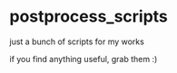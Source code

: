 # postprocess_scripts

just a bunch of scripts for my works

if you find anything useful, grab them :)
